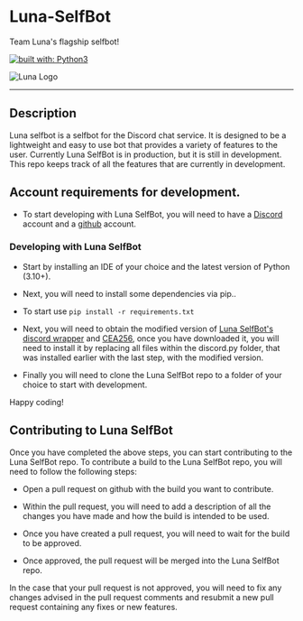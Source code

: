 # Luna-SelfBot
Team Luna's flagship selfbot!

[![built with: Python3](https://camo.githubusercontent.com/0d9fbff04202da688cc79c5ffe984bd171edf453b2e41e5e56e55202dd5bdbb2/68747470733a2f2f696d672e736869656c64732e696f2f62616467652f6275696c74253230776974682d507974686f6e332d7265642e737667)](https://www.python.org/)

![Luna Logo](https://github.com/Team-Luna-Development/Luna-SelfBot/blob/master/Images/Luna_Logo.png)

---------------------------

## Description

Luna selfbot is a selfbot for the Discord chat service. 
It is designed to be a lightweight and easy to use bot that provides a variety of features to the user.
Currently Luna SelfBot is in production, but it is still in development. This repo keeps track of all the features that are currently in development.

## Account requirements for development.

- To start developing with Luna SelfBot, you will need to have a [Discord](https://discord.com/) account and a [github](https://github.com/) account.

### Developing with Luna SelfBot

- Start by installing an IDE of your choice and the latest version of Python (3.10+).

- Next, you will need to install some dependencies via pip..

- To start use `pip install -r requirements.txt`

- Next, you will need to obtain the modified version of [Luna SelfBot's discord wrapper](https://github.com/Team-Luna-Development/DiscordPY-Modifications) and [CEA256](https://github.com/Team-Luna-Development/CEA256), once you have downloaded it, you will need to install it by replacing all files within the discord.py folder, that was installed earlier with the last step, with the modified version.

- Finally you will need to clone the Luna SelfBot repo to a folder of your choice to start with development.

Happy coding!

## Contributing to Luna SelfBot

Once you have completed the above steps, you can start contributing to the Luna SelfBot repo.
To contribute a build to the Luna SelfBot repo, you will need to follow the following steps:

- Open a pull request on github with the build you want to contribute.

- Within the pull request, you will need to add a description of all the changes you have made and how the build is intended to be used.

- Once you have created a pull request, you will need to wait for the build to be approved.

- Once approved, the pull request will be merged into the Luna SelfBot repo.

In the case that your pull request is not approved, you will need to fix any changes advised in the pull request comments and resubmit a new pull request containing any fixes or new features.

